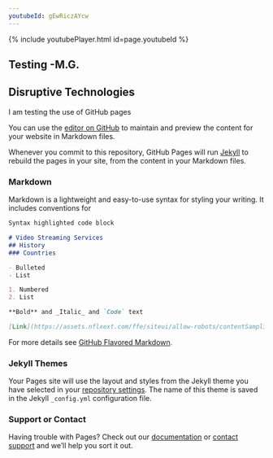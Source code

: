 ```yaml
---
youtubeId: gEwRiczAYcw
---
```


{% include youtubePlayer.html id=page.youtubeId %}

## Testing -M.G.
## Disruptive Technologies

I am testing the use of GitHub pages

You can use the [editor on GitHub](https://github.com/imcrisanto/mms142/edit/main/README.md) to maintain and preview the content for your website in Markdown files.

Whenever you commit to this repository, GitHub Pages will run [Jekyll](https://jekyllrb.com/) to rebuild the pages in your site, from the content in your Markdown files.

### Markdown

Markdown is a lightweight and easy-to-use syntax for styling your writing. It includes conventions for

```markdown
Syntax highlighted code block

# Video Streaming Services
## History 
### Countries

- Bulleted
- List

1. Numbered
2. List

**Bold** and _Italic_ and `Code` text

[Link](https://assets.nflxext.com/ffe/siteui/allow-robots/contentSampling/seo-watch-free-link-preview.jpg) and ![Image](https://assets.nflxext.com/ffe/siteui/allow-robots/contentSampling/seo-watch-free-link-preview.jpg)
```

For more details see [GitHub Flavored Markdown](https://guides.github.com/features/mastering-markdown/).

### Jekyll Themes

Your Pages site will use the layout and styles from the Jekyll theme you have selected in your [repository settings](https://github.com/imcrisanto/mms142/settings). The name of this theme is saved in the Jekyll `_config.yml` configuration file.

### Support or Contact

Having trouble with Pages? Check out our [documentation](https://docs.github.com/categories/github-pages-basics/) or [contact support](https://github.com/contact) and we’ll help you sort it out.
